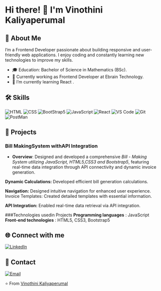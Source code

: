 # Hi there! 👋 I'm Vinothini Kaliyaperumal


## 🚀 About Me

I’m a Frontend Developer passionate about building responsive and user-friendly web applications. I enjoy coding and constantly learning new technologies to improve my skills.

- 🎓 Education: Bachelor of Science in Mathematics (BSc).
- 💼 Currently working as Frontend Developer at Ebrain Technology.
- 🌱 I’m currently learning React .

## 🛠 Skills

![HTML](https://img.shields.io/badge/-HTML5-E34F26?logo=html5&logoColor=white)
![CSS](https://img.shields.io/badge/-CSS3-1572B6?logo=css3)
![BootStrap5](https://img.shields.io/badge/-Bootstrap-7952B3?logo=bootstrap&logoColor=white)
![JavaScript](https://img.shields.io/badge/-JavaScript-F7DF1E?logo=javascript&logoColor=black)
![React](https://img.shields.io/badge/-React-61DAFB?logo=react&logoColor=black)
![VS Code](https://img.shields.io/badge/-VS%20Code-007ACC?style=flat-square&logo=visual-studio-code&logoColor=white)
![Git](https://img.shields.io/badge/-Git-F05032?logo=git&logoColor=white)
![PostMan](https://img.shields.io/badge/-Postman-orange?logo=postman)

## 🚀 Projects

### Bill MakingSystem withAPI Integration

- **Overview**: Designed and developed a comprehensive *Bill - Making
System utilizing JavaScript, HTML5,CSS3 and Bootstrap5*, featuring
real-time data integration through API connectivity and dynamic
invoice generation.

**Dynamic Calculations:** Developed efficient bill generation calculations.

**Navigation:** Designed intuitive navigation for enhanced user experience.
Invoice Templates: Created detailed templates with essential
information.

**API Integration:** Enabled real-time data retrieval via API integration.

###Technologies usedin Projects
**Programming languages** : JavaScript
**Front-end technologies** : HTML5, CSS3, Bootstrap5

## 🌐 Connect with me

 [![LinkedIn](https://img.shields.io/badge/LinkedIn-blue?style=flat&logo=linkedin&labelColor=blue)](https://www.linkedin.com/in/nagasri-venkat-r-a50402217/)

## 📧 Contact

[![Email](https://img.shields.io/badge/Email-D14836?style=flat&logo=gmail&logoColor=white)](mailto:kvino1812@gmail.com)

⭐️ From [Vinothini Kaliyaperumal](https://github.com/NagaSriVenkatR)

